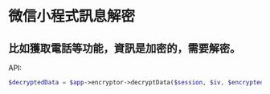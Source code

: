 # 微信小程式訊息解密

## 比如獲取電話等功能，資訊是加密的，需要解密。

API:

```php
$decryptedData = $app->encryptor->decryptData($session, $iv, $encryptedData);
```
